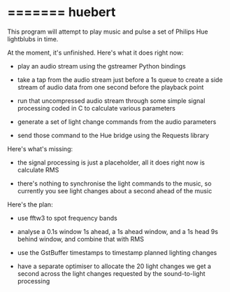 =======
huebert
=======

This program will attempt to play music and pulse a set of Philips Hue
lightblubs in time.

At the moment, it's unfinished. Here's what it does right now:

* play an audio stream using the gstreamer Python bindings

* take a tap from the audio stream just before a 1s queue to create a side
  stream of audio data from one second before the playback point
 
* run that uncompressed audio stream through some simple signal processing
  coded in C to calculate various parameters 

* generate a set of light change commands from the audio parameters

* send those command to the Hue bridge using the Requests library

Here's what's missing:

* the signal processing is just a placeholder, all it does right now is
  calculate RMS

* there's nothing to synchronise the light commands to the music, so currently
  you see light changes about a second ahead of the music 

Here's the plan:

* use fftw3 to spot frequency bands

* analyse a 0.1s window 1s ahead, a 1s ahead window, and a 1s head 9s behind
  window, and combine that with RMS 

* use the GstBuffer timestamps to timestamp planned lighting changes

* have a separate optimiser to allocate the 20 light changes we get a second
  across the light changes requested by the sound-to-light processing
